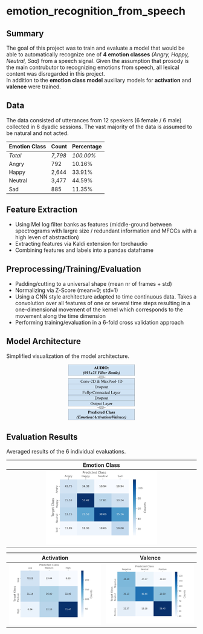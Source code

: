 # emotion_recognition_from_speech

## Summary
The goal of this project was to train and evaluate a model that would be able to automatically recognize one of **4 emotion classes** _(Angry, Happy, Neutral, Sad)_ from a speech signal. Given the assumption that prosody is the main contrubutor to recognizing emotions from speech, all lexical content was disregarded in this project.  
In addition to the **emotion class model** auxiliary models for **activation** and **valence** were trained.

## Data
The data consisted of utterances from 12 speakers (6 female / 6 male) collected in 6 dyadic sessions. The vast majority of the data is assumed to be natural and not acted.

Emotion Class | Count | Percentage
------------ | ------------- | -------------
_Total_ | _7,798_ | _100.00%_
Angry | 792 | 10.16%
Happy | 2,644 | 33.91%
Neutral | 3,477 | 44.59%
Sad | 885 | 11.35%

## Feature Extraction
* Using Mel log filter banks as features (middle-ground between spectrograms with largre size / redundant information and MFCCs with a high leven of abstraction)
* Extracting features via Kaldi extension for torchaudio
* Combining features and labels into a pandas dataframe

## Preprocessing/Training/Evaluation
* Padding/cutting to a universal shape (mean nr of frames + std)
* Normalizing via Z-Score (mean=0; std=1)
* Using a CNN style architecture adapted to time continuous data. Takes a convolution over all features of one or several time steps resulting in a one-dimensional movement of the kernel which corresponds to the movement along the time dimension
* Performing training/evaluation in a 6-fold cross validation approach

## Model Architecture
Simplified visualization of the model architecture.

<p align="center">
  <img src="images/audio_nn_architecture.jpg" width="35%" />
</p>

## Evaluation Results
Averaged results of the 6 individual evaluations.

|Emotion Class|
|:-------------------------:|
|<img src="images/audio_confusion_matrix_label.jpg" width="60%">|

Activation             |  Valence
:-------------------------:|:-------------------------:
<img src="images/audio_confusion_matrix_activation.jpg" width="100%">  |  <img src="images/audio_confusion_matrix_valence.jpg" width="100%">

